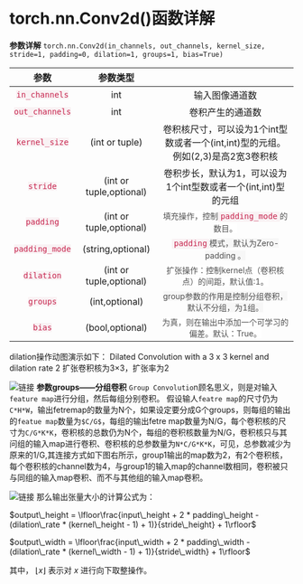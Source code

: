 # torch.nn.Conv2d()函数详解
**参数详解**
`torch.nn.Conv2d(in_channels, out_channels, kernel_size, stride=1, padding=0, dilation=1, groups=1, bias=True)`

| 参数                                                                                                                                                                                                                                                                                                                                                                                                                                                  | 参数类型                    |                                                                                                                                                                                                                                                                                                                                                                                                                                                                                                                                                                                                                                                                                                                                                                                                                                                                                                                                                                                                                                                                                                                                                                                                                                                                                                                                                                                                                                                        |
|:-:|:-:|:-:|
|<span style="color: rgb(199, 37, 78); font-family: &quot;Source Code Pro&quot;, &quot;DejaVu Sans Mono&quot;, &quot;Ubuntu Mono&quot;, &quot;Anonymous Pro&quot;, &quot;Droid Sans Mono&quot;, Menlo, Monaco, Consolas, Inconsolata, Courier, monospace, &quot;PingFang SC&quot;, &quot;Microsoft YaHei&quot;, sans-serif; font-size: 14px; font-variant-ligatures: no-common-ligatures; background-color: rgb(249, 242, 244);">in_channels</span>| int                     | 输入图像通道数                                                                                                                                                                                                                                                                                                                                                                                                                                                                                                                                                                                                                                                                                                                                                                                                                                                                                                                                                                                                                                                                                                                                                                                                                                                                                                                                                                                                                                                |
| <span style="color: rgb(199, 37, 78); font-family: &quot;Source Code Pro&quot;, &quot;DejaVu Sans Mono&quot;, &quot;Ubuntu Mono&quot;, &quot;Anonymous Pro&quot;, &quot;Droid Sans Mono&quot;, Menlo, Monaco, Consolas, Inconsolata, Courier, monospace, &quot;PingFang SC&quot;, &quot;Microsoft YaHei&quot;, sans-serif; font-size: 14px; font-variant-ligatures: no-common-ligatures; background-color: rgb(249, 242, 244);">out_channels</span> | int                     | 卷积产生的通道数                                                                                                                                                                                                                                                                                                                                                                                                                                                                                                                                                                                                                                                                                                                                                                                                                                                                                                                                                                                                                                                                                                                                                                                                                                                                                                                                                                                                                                               |
| <span style="color: rgb(199, 37, 78); font-family: &quot;Source Code Pro&quot;, &quot;DejaVu Sans Mono&quot;, &quot;Ubuntu Mono&quot;, &quot;Anonymous Pro&quot;, &quot;Droid Sans Mono&quot;, Menlo, Monaco, Consolas, Inconsolata, Courier, monospace, &quot;PingFang SC&quot;, &quot;Microsoft YaHei&quot;, sans-serif; font-size: 14px; font-variant-ligatures: no-common-ligatures; background-color: rgb(249, 242, 244);">kernel_size</span>  | (int or tuple)          | 卷积核尺寸，可以设为1个int型数或者一个(int,int)型的元组。例如(2,3)是高2宽3卷积核                                                                                                                                                                                                                                                                                                                                                                                                                                                                                                                                                                                                                                                                                                                                                                                                                                                                                                                                                                                                                                                                                                                                                                                                                                                                                                                                                                                                     |
| <span style="color: rgb(199, 37, 78); font-family: &quot;Source Code Pro&quot;, &quot;DejaVu Sans Mono&quot;, &quot;Ubuntu Mono&quot;, &quot;Anonymous Pro&quot;, &quot;Droid Sans Mono&quot;, Menlo, Monaco, Consolas, Inconsolata, Courier, monospace, &quot;PingFang SC&quot;, &quot;Microsoft YaHei&quot;, sans-serif; font-size: 14px; font-variant-ligatures: no-common-ligatures; background-color: rgb(249, 242, 244);">stride</span>       | (int or tuple,optional) | 卷积步长，默认为1，可以设为1个int型数或者一个(int,int)型的元组                                                                                                                                                                                                                                                                                                                                                                                                                                                                                                                                                                                                                                                                                                                                                                                                                                                                                                                                                                                                                                                                                                                                                                                                                                                                                                                                                                                                                 |
| <span style="color: rgb(199, 37, 78); font-family: &quot;Source Code Pro&quot;, &quot;DejaVu Sans Mono&quot;, &quot;Ubuntu Mono&quot;, &quot;Anonymous Pro&quot;, &quot;Droid Sans Mono&quot;, Menlo, Monaco, Consolas, Inconsolata, Courier, monospace, &quot;PingFang SC&quot;, &quot;Microsoft YaHei&quot;, sans-serif; font-size: 14px; font-variant-ligatures: no-common-ligatures; background-color: rgb(249, 242, 244);">padding</span>      | (int or tuple,optional) | <span style="color: rgb(79, 79, 79); font-family: -apple-system, &quot;SF UI Text&quot;, Arial, &quot;PingFang SC&quot;, &quot;Hiragino Sans GB&quot;, &quot;Microsoft YaHei&quot;, &quot;WenQuanYi Micro Hei&quot;, sans-serif; font-size: 14px; font-variant-ligatures: no-common-ligatures; text-align: -webkit-left; background-color: rgb(255, 255, 255);">填充操作，控制</span><code style="outline: 0px; font-family: &quot;Source Code Pro&quot;, &quot;DejaVu Sans Mono&quot;, &quot;Ubuntu Mono&quot;, &quot;Anonymous Pro&quot;, &quot;Droid Sans Mono&quot;, Menlo, Monaco, Consolas, Inconsolata, Courier, monospace, &quot;PingFang SC&quot;, &quot;Microsoft YaHei&quot;, sans-serif; font-size: 14px; line-height: 22px; color: rgb(199, 37, 78); background-color: rgb(249, 242, 244); border-radius: 2px; padding-right: 4px; padding-bottom: 2px; padding-left: 4px; overflow-wrap: break-word; font-variant-ligatures: no-common-ligatures; font-weight: 400; text-align: -webkit-left; user-select: auto; word-break: normal !important;">padding_mode</code><span style="color: rgb(79, 79, 79); font-family: -apple-system, &quot;SF UI Text&quot;, Arial, &quot;PingFang SC&quot;, &quot;Hiragino Sans GB&quot;, &quot;Microsoft YaHei&quot;, &quot;WenQuanYi Micro Hei&quot;, sans-serif; font-size: 14px; font-variant-ligatures: no-common-ligatures; text-align: -webkit-left; background-color: rgb(255, 255, 255);">的数目。</span> |
| <span style="color: rgb(199, 37, 78); font-family: &quot;Source Code Pro&quot;, &quot;DejaVu Sans Mono&quot;, &quot;Ubuntu Mono&quot;, &quot;Anonymous Pro&quot;, &quot;Droid Sans Mono&quot;, Menlo, Monaco, Consolas, Inconsolata, Courier, monospace, &quot;PingFang SC&quot;, &quot;Microsoft YaHei&quot;, sans-serif; font-size: 14px; font-variant-ligatures: no-common-ligatures; background-color: rgb(249, 242, 244);">padding_mode</span> | (string,optional)       | <code style="outline: 0px; font-family: &quot;Source Code Pro&quot;, &quot;DejaVu Sans Mono&quot;, &quot;Ubuntu Mono&quot;, &quot;Anonymous Pro&quot;, &quot;Droid Sans Mono&quot;, Menlo, Monaco, Consolas, Inconsolata, Courier, monospace, &quot;PingFang SC&quot;, &quot;Microsoft YaHei&quot;, sans-serif; font-size: 14px; line-height: 22px; color: rgb(199, 37, 78); background-color: rgb(249, 242, 244); border-radius: 2px; padding-right: 4px; padding-bottom: 2px; padding-left: 4px; overflow-wrap: break-word; font-variant-ligatures: no-common-ligatures; font-weight: 400; text-align: -webkit-left; user-select: auto; word-break: normal !important;">padding</code><span style="color: rgb(79, 79, 79); font-family: -apple-system, &quot;SF UI Text&quot;, Arial, &quot;PingFang SC&quot;, &quot;Hiragino Sans GB&quot;, &quot;Microsoft YaHei&quot;, &quot;WenQuanYi Micro Hei&quot;, sans-serif; font-size: 14px; font-variant-ligatures: no-common-ligatures; text-align: -webkit-left; background-color: rgb(247, 247, 247);">模式，默认为Zero-padding 。</span>                                                                                                                                                                                                                                                                                                                                                                    |
| <span style="color: rgb(199, 37, 78); font-family: &quot;Source Code Pro&quot;, &quot;DejaVu Sans Mono&quot;, &quot;Ubuntu Mono&quot;, &quot;Anonymous Pro&quot;, &quot;Droid Sans Mono&quot;, Menlo, Monaco, Consolas, Inconsolata, Courier, monospace, &quot;PingFang SC&quot;, &quot;Microsoft YaHei&quot;, sans-serif; font-size: 14px; font-variant-ligatures: no-common-ligatures; background-color: rgb(249, 242, 244);">dilation</span>     | (int or tuple,optional) | <span style="color: rgb(79, 79, 79); font-family: -apple-system, &quot;SF UI Text&quot;, Arial, &quot;PingFang SC&quot;, &quot;Hiragino Sans GB&quot;, &quot;Microsoft YaHei&quot;, &quot;WenQuanYi Micro Hei&quot;, sans-serif; font-size: 14px; font-variant-ligatures: no-common-ligatures; text-align: -webkit-left; background-color: rgb(255, 255, 255);">扩张操作：控制kernel点（卷积核点）的间距，默认值:1。</span>                                                                                                                                                                                                                                                                                                                                                                                                                                                                                                                                                                                                                                                                                                                                                                                                                                                                                                                                                                                                                                                  |
| <span style="color: rgb(199, 37, 78); font-family: &quot;Source Code Pro&quot;, &quot;DejaVu Sans Mono&quot;, &quot;Ubuntu Mono&quot;, &quot;Anonymous Pro&quot;, &quot;Droid Sans Mono&quot;, Menlo, Monaco, Consolas, Inconsolata, Courier, monospace, &quot;PingFang SC&quot;, &quot;Microsoft YaHei&quot;, sans-serif; font-size: 14px; font-variant-ligatures: no-common-ligatures; background-color: rgb(249, 242, 244);">groups</span>       | (int,optional)          | <span style="color: rgb(79, 79, 79); font-family: -apple-system, &quot;SF UI Text&quot;, Arial, &quot;PingFang SC&quot;, &quot;Hiragino Sans GB&quot;, &quot;Microsoft YaHei&quot;, &quot;WenQuanYi Micro Hei&quot;, sans-serif; font-size: 14px; font-variant-ligatures: no-common-ligatures; text-align: -webkit-left; background-color: rgb(247, 247, 247);">group参数的作用是控制分组卷积，默认不分组，为1组。</span>                                                                                                                                                                                                                                                                                                                                                                                                                                                                                                                                                                                                                                                                                                                                                                                                                                                                                                                                                                                                                                                    |
| <span style="color: rgb(199, 37, 78); font-family: &quot;Source Code Pro&quot;, &quot;DejaVu Sans Mono&quot;, &quot;Ubuntu Mono&quot;, &quot;Anonymous Pro&quot;, &quot;Droid Sans Mono&quot;, Menlo, Monaco, Consolas, Inconsolata, Courier, monospace, &quot;PingFang SC&quot;, &quot;Microsoft YaHei&quot;, sans-serif; font-size: 14px; font-variant-ligatures: no-common-ligatures; background-color: rgb(249, 242, 244);">bias</span>         |(bool,optional)| <span style="color: rgb(79, 79, 79); font-family: -apple-system, &quot;SF UI Text&quot;, Arial, &quot;PingFang SC&quot;, &quot;Hiragino Sans GB&quot;, &quot;Microsoft YaHei&quot;, &quot;WenQuanYi Micro Hei&quot;, sans-serif; font-size: 14px; font-variant-ligatures: no-common-ligatures; text-align: -webkit-left; background-color: rgb(255, 255, 255);">为真，则在输出中添加一个可学习的偏差。默认：True。</span>                                                                                                                                                                                                                                                                                                                                                                                                                                                                                                                                                                                                                                                                                                                                                                                                                                                                                                                                                                                                                                                     |
dilation操作动图演示如下：
Dilated Convolution with a 3 x 3 kernel and dilation rate 2
扩张卷积核为3×3，扩张率为2

![链接](https://img-blog.csdnimg.cn/20200709215036409.png)
**参数groups——分组卷积**
`Group Convolutio`n顾名思义，则是对输入`feature map`进行分组，然后每组分别卷积。
假设输人`featre map`的尺寸仍为`C*H*W`，输出fetremap的数量为N个，如果设定要分成G个groups，则每组的输出的`featue map`数量为`$C/G$`，每组的输出fetre map数量为N/G，每个卷积核的尺寸为`C/G*K*K`，卷积核的总数仍为N个，每组的卷积核数量为N/G，卷积核只与其问组的输入map进行卷积、卷积核的总参数量为`N*C/G*K*K`，可见，总参数减少为原来的1/G,其连接方式如下图右所示，group1输出的map数为2，有2个卷积核，每个卷积核的channel数为4，与group1的输入map的channel数相同，卷积被只与同组的输入map卷积、而不与其他组的输入map卷积。

![链接](https://img-blog.csdnimg.cn/20200709221342740.png?x-oss-process=image/watermark,type_ZmFuZ3poZW5naGVpdGk,shadow_10,text_aHR0cHM6Ly9ibG9nLmNzZG4ubmV0L3FxXzM0MjQzOTMw,size_16,color_FFFFFF,t_70)
那么输出张量大小的计算公式为：

$output\_height = \lfloor\frac{input\_height + 2 * padding\_height - (dilation\_rate * (kernel\_height - 1) + 1)}{stride\_height} + 1\rfloor$

$output\_width = \lfloor\frac{input\_width + 2 * padding\_width - (dilation\_rate * (kernel\_width - 1) + 1)}{stride\_width} + 1\rfloor$

其中， $\lfloor x \rfloor$ 表示对 $x$ 进行向下取整操作。
